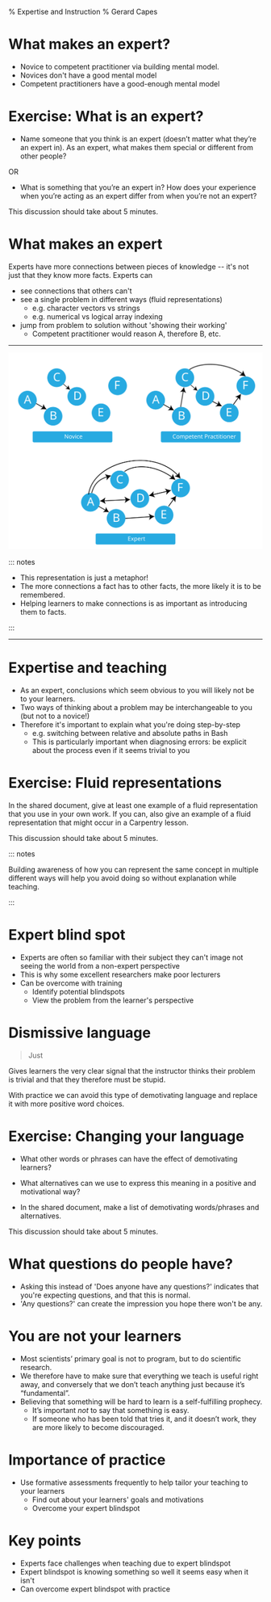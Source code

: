 % Expertise and Instruction
% Gerard Capes

# What makes an expert?
- Novice to competent practitioner via building mental model.
- Novices don't have a good mental model
- Competent practitioners have a good-enough mental model

# Exercise: What is an expert?
- Name someone that you think is an expert (doesn’t matter what they’re an expert in).
  As an expert, what makes them special or different from other people?

OR

- What is something that you’re an expert in?
  How does your experience when you’re acting as an expert differ from when you’re not an expert?

This discussion should take about 5 minutes.

# What makes an expert
Experts have more connections between pieces of knowledge --
it's not just that they know more facts.
Experts can

- see connections that others can't
- see a single problem in different ways (fluid representations)
  - e.g. character vectors vs strings
  - e.g. numerical vs logical array indexing
- jump from problem to solution without 'showing their working'
  - Competent practitioner would reason A, therefore B, etc.

---

![Representation of mental models](mental_models.svg)

::: notes

- This representation is just a metaphor!
- The more connections a fact has to other facts,
  the more likely it is to be remembered.
- Helping learners to make connections is as important as 
  introducing them to facts.

:::

---

# Expertise and teaching

- As an expert, conclusions which seem obvious to you will likely not be to your learners.
- Two ways of thinking about a problem may be interchangeable to you
  (but not to a novice!)
- Therefore it's important to explain what you're doing step-by-step
  - e.g. switching between relative and absolute paths in Bash
  - This is particularly important when diagnosing errors:
    be explicit about the process even if it seems trivial to you

# Exercise: Fluid representations
In the shared document, give at least one example of a fluid representation that you use in your own work.
If you can, also give an example of a fluid representation that might occur in a Carpentry lesson.


This discussion should take about 5 minutes.

::: notes

Building awareness of how you can represent the same concept in multiple different ways
will help you avoid doing so without explanation while teaching.

:::

# Expert blind spot

- Experts are often so familiar with their subject they can't image
  not seeing the world from a non-expert perspective
- This is why some excellent researchers make poor lecturers
- Can be overcome with training
  - Identify potential blindspots
  - View the problem from the learner's perspective

# Dismissive language
> Just

Gives learners the very clear signal that the instructor thinks their problem is trivial
and that they therefore must be stupid.

With practice we can avoid this type of demotivating language and
replace it with more positive word choices.

# Exercise: Changing your language
- What other words or phrases can have the effect of demotivating learners?
- What alternatives can we use to express this meaning in a positive and motivational way?

- In the shared document, make a list of demotivating words/phrases and alternatives.

This discussion should take about 5 minutes.

# What questions do people have?
- Asking this instead of 'Does anyone have any questions?'
  indicates that you're expecting questions, and that this is normal.
- 'Any questions?' can create the impression you hope there won't be any.

# You are not your learners
- Most scientists’ primary goal is not to program, but to do scientific research.
- We therefore have to make sure that everything we teach is useful right away,
  and conversely that we don’t teach anything just because it’s “fundamental”.
- Believing that something will be hard to learn is a self-fulfilling prophecy.
  - It’s important *not* to say that something is easy.
  - If someone who has been told that tries it, and it doesn’t work, they are more likely to become discouraged.

# Importance of practice
- Use formative assessments frequently to help tailor your teaching to your learners
  - Find out about your learners' goals and motivations
  - Overcome your expert blindspot

# Key points
- Experts face challenges when teaching due to expert blindspot
- Expert blindspot is knowing something so well it seems easy when it isn't
- Can overcome expert blindspot with practice
